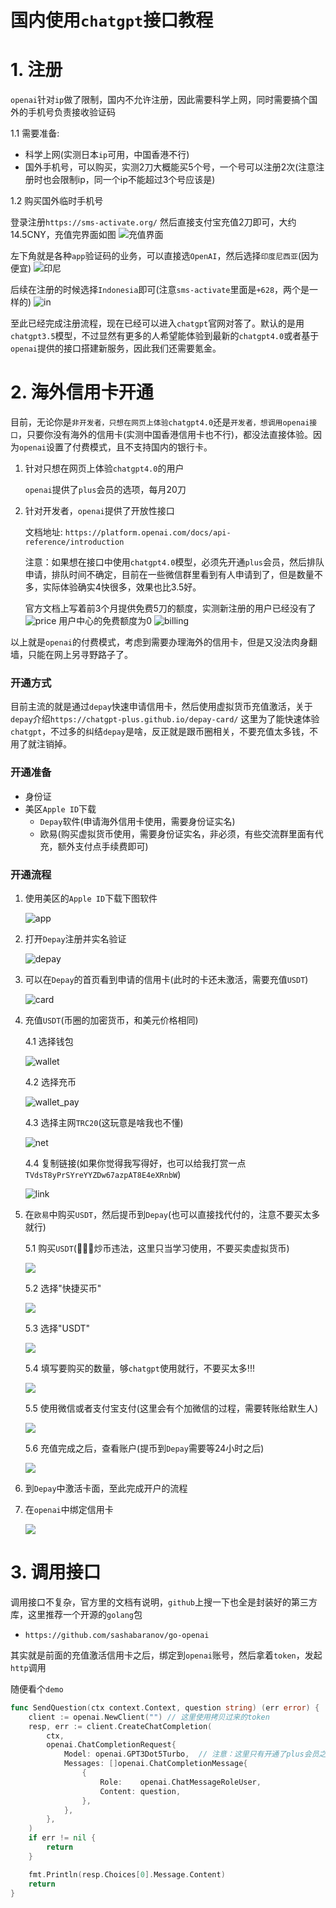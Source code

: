 # 国内使用`chatgpt`接口教程

# 1. 注册
`openai`针对`ip`做了限制，国内不允许注册，因此需要科学上网，同时需要搞个国外的手机号负责接收验证码

1.1 需要准备:
* 科学上网(实测日本`ip`可用，中国香港不行)
* 国外手机号，可以购买，实测2刀大概能买5个号，一个号可以注册2次(注意注册时也会限制ip，同一个ip不能超过3个号应该是)

1.2 购买国外临时手机号

登录注册`https://sms-activate.org/`
然后直接支付宝充值2刀即可，大约14.5CNY，充值完界面如图
![充值界面](./img/sms.png)

左下角就是各种`app`验证码的业务，可以直接选`OpenAI`，然后选择`印度尼西亚`(因为便宜)
![印尼](./img/sms_2.png)

后续在注册的时候选择`Indonesia`即可(注意`sms-activate`里面是`+628`，两个是一样的)
![in](./img/openai_auth.png)

至此已经完成注册流程，现在已经可以进入`chatgpt`官网对答了。默认的是用`chatgpt3.5`模型，不过显然有更多的人希望能体验到最新的`chatgpt4.0`或者基于`openai`提供的接口搭建新服务，因此我们还需要氪金。

# 2. 海外信用卡开通
目前，无论你是`非开发者，只想在网页上体验chatgpt4.0`还是`开发者，想调用openai接口`，只要你没有海外的信用卡(实测中国香港信用卡也不行)，都没法直接体验。因为`openai`设置了付费模式，且不支持国内的银行卡。

1. 针对只想在网页上体验`chatgpt4.0`的用户
   
    `openai`提供了`plus`会员的选项，每月20刀

2. 针对开发者，`openai`提供了开放性接口
   
    文档地址: `https://platform.openai.com/docs/api-reference/introduction`
    
    注意：如果想在接口中使用`chatgpt4.0`模型，必须先开通`plus`会员，然后排队申请，排队时间不确定，目前在一些微信群里看到有人申请到了，但是数量不多，实际体验确实4快很多，效果也比3.5好。
   
    官方文档上写着前3个月提供免费5刀的额度，实测新注册的用户已经没有了
    ![price](./img/openai_price.png)
    用户中心的免费额度为0
    ![billing](./img/billing.png)

以上就是`openai`的付费模式，考虑到需要办理海外的信用卡，但是又没法肉身翻墙，只能在网上另寻野路子了。  

### 开通方式
目前主流的就是通过`depay`快速申请信用卡，然后使用虚拟货币充值激活，关于`depay`介绍`https://chatgpt-plus.github.io/depay-card/`
这里为了能快速体验`chatgpt`，不过多的纠结`depay`是啥，反正就是跟币圈相关，不要充值太多钱，不用了就注销掉。

### 开通准备
* 身份证
* 美区`Apple ID`下载
    * `Depay`软件(申请海外信用卡使用，需要身份证实名)
    * 欧易(购买虚拟货币使用，需要身份证实名，非必须，有些交流群里面有代充，额外支付点手续费即可)
    
### 开通流程
1. 使用美区的`Apple ID`下载下图软件
   
   ![app](./img/app.jpeg)
2. 打开`Depay`注册并实名验证
   
    ![depay](./img/depay_user.png)
3. 可以在`Depay`的首页看到申请的信用卡(此时的卡还未激活，需要充值`USDT`)
   
    ![card](./img/depay_card.png)
4. 充值`USDT`(币圈的加密货币，和美元价格相同)
   
    4.1 选择钱包
    
    ![wallet](./img/usdt.png)
   
    4.2 选择充币
    
    ![wallet_pay](./img/usdt2.png)
   
    4.3 选择主网`TRC20`(这玩意是啥我也不懂)
    
    ![net](./img/usdt3.png)
   
    4.4 复制链接(如果你觉得我写得好，也可以给我打赏一点`TVdsT8yPrSYreYYZDw67azpAT8E4eXRnbW`)
    
    ![link](./img/usdt4.png)
   
5. 在`欧易`中购买`USDT`，然后提币到`Depay`(也可以直接找代付的，注意不要买太多就行)
   
    5.1 购买`USDT`(📢📢📢炒币违法，这里只当学习使用，不要买卖虚拟货币)
   
    ![](./img/okx1.png)
   
    5.2 选择"快捷买币"
   
    ![](./img/okx2.png)
   
    5.3 选择"USDT"
   
    ![](./img/okx3.png)
   
    5.4 填写要购买的数量，够`chatgpt`使用就行，不要买太多!!!
   
    ![](./img/okx4.png)
   
    5.5 使用微信或者支付宝支付(这里会有个加微信的过程，需要转账给默生人)
   
    ![](./img/okx5.png)
   
    5.6 充值完成之后，查看账户(提币到`Depay`需要等24小时之后)
   
    ![](./img/okx6.png)
   
6. 到`Depay`中激活卡面，至此完成开户的流程
   
7. 在`openai`中绑定信用卡
   
   ![](./img/openai_pay_card.png)
    
# 3. 调用接口
调用接口不复杂，官方里的文档有说明，`github`上搜一下也全是封装好的第三方库，这里推荐一个开源的`golang`包
* `https://github.com/sashabaranov/go-openai`

其实就是前面的充值激活信用卡之后，绑定到`openai`账号，然后拿着`token`，发起`http`调用


随便看个`demo`
```go
func SendQuestion(ctx context.Context, question string) (err error) {
	client := openai.NewClient("") // 这里使用拷贝过来的token
	resp, err := client.CreateChatCompletion(
		ctx,
		openai.ChatCompletionRequest{
			Model: openai.GPT3Dot5Turbo,  // 注意：这里只有开通了plus会员之后，申请过了才能使用4.0模型
			Messages: []openai.ChatCompletionMessage{
				{
					Role:    openai.ChatMessageRoleUser,
					Content: question,
				},
			},
		},
	)
	if err != nil {
		return
	}

	fmt.Println(resp.Choices[0].Message.Content)
	return
}
```